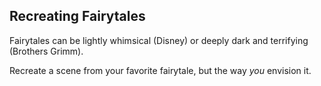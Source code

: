 ## Recreating Fairytales

Fairytales can be lightly whimsical (Disney) or deeply dark and terrifying (Brothers Grimm).

Recreate a scene from your favorite fairytale, but the way *you* envision it.
